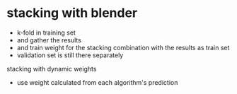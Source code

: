 # stacking with blender

- k-fold in training set
- and gather the results
- and train weight for the stacking combination with the results as train set
- validation set is still there separately

stacking with dynamic weights

- use weight calculated from each algorithm's prediction

